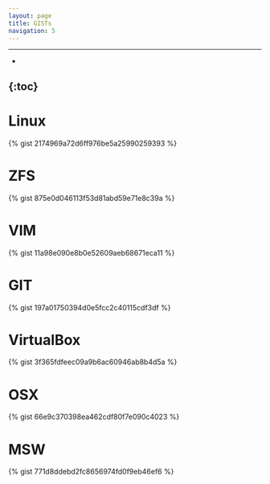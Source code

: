 ```yaml
---
layout: page
title: GISTs
navigation: 5
---
```


<title>GISTS</title>

---
- 
{:toc}
---

# Linux
{% gist 2174969a72d6ff976be5a25990259393 %}

# ZFS
{% gist 875e0d046113f53d81abd59e71e8c39a %}

# VIM
{% gist 11a98e090e8b0e52609aeb68671eca11 %}

# GIT
{% gist 197a01750394d0e5fcc2c40115cdf3df %}

# VirtualBox
{% gist 3f365fdfeec09a9b6ac60946ab8b4d5a %}

# OSX
{% gist 66e9c370398ea462cdf80f7e090c4023 %}

# MSW
{% gist 771d8ddebd2fc8656974fd0f9eb46ef6 %}

